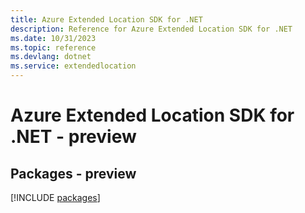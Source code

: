 ```yaml
---
title: Azure Extended Location SDK for .NET
description: Reference for Azure Extended Location SDK for .NET
ms.date: 10/31/2023
ms.topic: reference
ms.devlang: dotnet
ms.service: extendedlocation
---
```

# Azure Extended Location SDK for .NET - preview
## Packages - preview
[!INCLUDE [packages](extended-location-index.md)]
